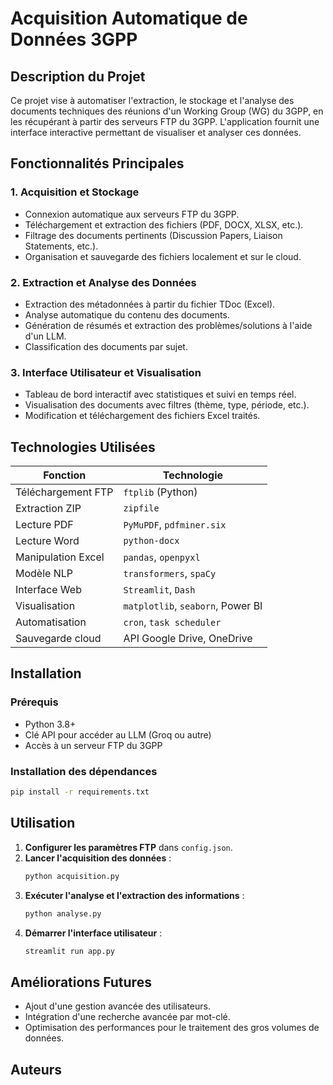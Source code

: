 # Acquisition Automatique de Données 3GPP

## Description du Projet
Ce projet vise à automatiser l'extraction, le stockage et l'analyse des documents techniques des réunions d'un Working Group (WG) du 3GPP, en les récupérant à partir des serveurs FTP du 3GPP. L'application fournit une interface interactive permettant de visualiser et analyser ces données.

## Fonctionnalités Principales
### 1. Acquisition et Stockage
- Connexion automatique aux serveurs FTP du 3GPP.
- Téléchargement et extraction des fichiers (PDF, DOCX, XLSX, etc.).
- Filtrage des documents pertinents (Discussion Papers, Liaison Statements, etc.).
- Organisation et sauvegarde des fichiers localement et sur le cloud.

### 2. Extraction et Analyse des Données
- Extraction des métadonnées à partir du fichier TDoc (Excel).
- Analyse automatique du contenu des documents.
- Génération de résumés et extraction des problèmes/solutions à l'aide d'un LLM.
- Classification des documents par sujet.

### 3. Interface Utilisateur et Visualisation
- Tableau de bord interactif avec statistiques et suivi en temps réel.
- Visualisation des documents avec filtres (thème, type, période, etc.).
- Modification et téléchargement des fichiers Excel traités.

## Technologies Utilisées
| Fonction | Technologie |
|----------|------------|
| Téléchargement FTP | `ftplib` (Python) |
| Extraction ZIP | `zipfile` |
| Lecture PDF | `PyMuPDF`, `pdfminer.six` |
| Lecture Word | `python-docx` |
| Manipulation Excel | `pandas`, `openpyxl` |
| Modèle NLP | `transformers`, `spaCy` |
| Interface Web | `Streamlit`, `Dash` |
| Visualisation | `matplotlib`, `seaborn`, Power BI |
| Automatisation | `cron`, `task scheduler` |
| Sauvegarde cloud | API Google Drive, OneDrive |

## Installation
### Prérequis
- Python 3.8+
- Clé API pour accéder au LLM (Groq ou autre)
- Accès à un serveur FTP du 3GPP

### Installation des dépendances
```bash
pip install -r requirements.txt
```

## Utilisation
1. **Configurer les paramètres FTP** dans `config.json`.
2. **Lancer l'acquisition des données** :
   ```bash
   python acquisition.py
   ```
3. **Exécuter l'analyse et l'extraction des informations** :
   ```bash
   python analyse.py
   ```
4. **Démarrer l'interface utilisateur** :
   ```bash
   streamlit run app.py
   ```

## Améliorations Futures
- Ajout d'une gestion avancée des utilisateurs.
- Intégration d'une recherche avancée par mot-clé.
- Optimisation des performances pour le traitement des gros volumes de données.

## Auteurs
